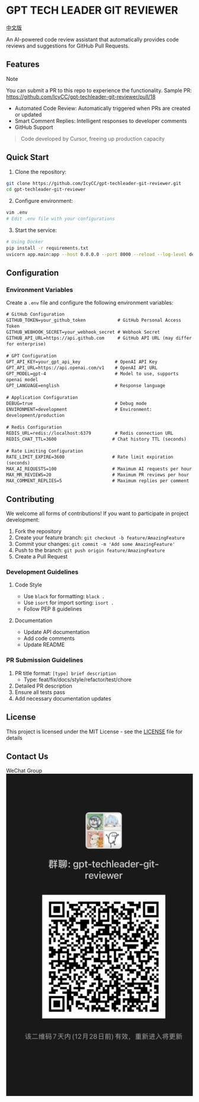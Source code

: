 # GPT TECH LEADER GIT REVIEWER

[中文版](README.md)

An AI-powered code review assistant that automatically provides code reviews and suggestions for GitHub Pull Requests.

## Features

> [!NOTE]  
> You can submit a PR to this repo to experience the functionality. Sample PR: https://github.com/IcyCC/gpt-techleader-git-reviewer/pull/18

- Automated Code Review: Automatically triggered when PRs are created or updated
- Smart Comment Replies: Intelligent responses to developer comments
- GitHub Support

> Code developed by Cursor, freeing up production capacity

## Quick Start

1. Clone the repository:
```bash
git clone https://github.com/IcyCC/gpt-techleader-git-reviewer.git
cd gpt-techleader-git-reviewer
```

2. Configure environment:
```bash
vim .env
# Edit .env file with your configurations
```

3. Start the service:
```bash
# Using Docker
pip install -r requirements.txt
uvicorn app.main:app --host 0.0.0.0 --port 8000 --reload --log-level debug
```

## Configuration

### Environment Variables

Create a `.env` file and configure the following environment variables:

```env
# GitHub Configuration
GITHUB_TOKEN=your_github_token            # GitHub Personal Access Token
GITHUB_WEBHOOK_SECRET=your_webhook_secret # Webhook Secret
GITHUB_API_URL=https://api.github.com     # GitHub API URL (may differ for enterprise)

# GPT Configuration
GPT_API_KEY=your_gpt_api_key             # OpenAI API Key
GPT_API_URL=https://api.openai.com/v1    # OpenAI API URL
GPT_MODEL=gpt-4                          # Model to use, supports openai model
GPT_LANGUAGE=english                     # Response language

# Application Configuration
DEBUG=true                               # Debug mode
ENVIRONMENT=development                  # Environment: development/production

# Redis Configuration
REDIS_URL=redis://localhost:6379         # Redis connection URL
REDIS_CHAT_TTL=3600                     # Chat history TTL (seconds)

# Rate Limiting Configuration
RATE_LIMIT_EXPIRE=3600                  # Rate limit expiration (seconds)
MAX_AI_REQUESTS=100                     # Maximum AI requests per hour
MAX_MR_REVIEWS=20                       # Maximum PR reviews per hour
MAX_COMMENT_REPLIES=5                   # Maximum replies per comment
```

## Contributing

We welcome all forms of contributions! If you want to participate in project development:

1. Fork the repository
2. Create your feature branch: `git checkout -b feature/AmazingFeature`
3. Commit your changes: `git commit -m 'Add some AmazingFeature'`
4. Push to the branch: `git push origin feature/AmazingFeature`
5. Create a Pull Request

### Development Guidelines

1. Code Style
   - Use `black` for formatting: `black .`
   - Use `isort` for import sorting: `isort .`
   - Follow PEP 8 guidelines

3. Documentation
   - Update API documentation
   - Add code comments
   - Update README

### PR Submission Guidelines

1. PR title format: `[type] brief description`
   - Type: feat/fix/docs/style/refactor/test/chore
2. Detailed PR description
3. Ensure all tests pass
4. Add necessary documentation updates

## License

This project is licensed under the MIT License - see the [LICENSE](LICENSE) file for details

## Contact Us

WeChat Group
![WeChat Group](./docs/wx.png)